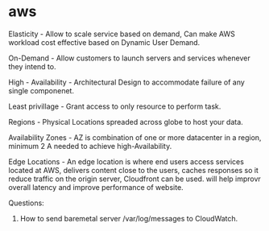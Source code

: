 # aws

Elasticity - Allow to scale service based on demand, Can make AWS workload cost effective based on Dynamic User Demand.

On-Demand - Allow customers to launch servers and services whenever they intend to.

High - Availability - Architectural Design to accommodate failure of any single componenet.

Least privillage - Grant access to only resource to perform task.

Regions - Physical Locations spreaded across globe to host your data.

Availability Zones - AZ is combination of one or more datacenter in a region, minimum 2 A needed to achieve high-Availability.

Edge Locations - An edge location is where end users access services located at AWS, delivers content close to the users, 
                  caches responses so it reduce traffic on the origin server, Cloudfront can be used.
                  will help improvr overall latency and improve performance of website.
                 



Questions:
1. How to send baremetal server /var/log/messages to CloudWatch.

